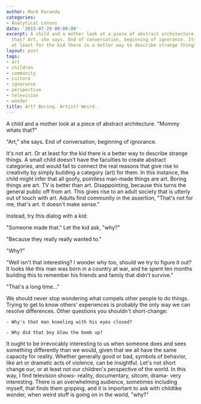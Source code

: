 ```yaml
---
author: Mark Koranda
categories:
- Analytical Lenses
date: '2013-07-29 00:00:00'
excerpt: A child and a mother look at a piece of abstract architecture. Mommy whats
  that? Art, she says. End of conversation, beginning of ignorance. Its not art. Or
  at least for the kid there is a better way to describe strange things.
layout: post
tags:
- art
- children
- community
- culture
- ignorance
- perspective
- television
- wonder
title: Art? Boring. Artist? Weird.
---
```





A child and a mother look at a piece of abstract architecture. "Mommy whats that?"

"Art," she says. End of conversation, beginning of ignorance.

It's not art. Or at least for the kid there is a better way to describe strange things. A small child doesn't have the faculties to create abstract categories, and would fail to connect the real reasons that give rise to creativity by simply building a category (art) for them. In this instance, the child might infer that all goofy, pointless man-made things are art. Boring things are art. TV is better than art. Disappointing, because this turns the general public off from art. This gives rise to an adult society that is utterly out of touch with art. Adults find community in the assertion, "That's not for me, that's art. It doesn't make sense."

Instead, try this dialog with a kid:

"Someone made that." Let the kid ask, "why?"

"Because they really really wanted to."

"Why?"

"Well isn't that interesting? I wonder why too, should we try to figure it out?  It looks like this man was born in a country at war, and he spent ten months building this to remember his friends and family that didn't survive."

"That's a long time..."

We should never stop wondering what compels other people to do things. Trying to get to know others' experiences is probably the only way we can resolve differences. Other questions you shouldn't short-change:

	- Why's that man kneeling with his eyes closed?

	- Why did that boy blow the bomb up?

It ought to be irrevocably interesting to us when someone does and sees something differently than we would, given that we all have the same capacity for reality. Whether generally good or bad, symbols of behavior, like art or dramatic acts of violence, can be insightful. Let's not short change our, or at least not our children's perspective of the world. In this way, I find television shows- reality, documentary, sitcom, drama- very interesting. There is an overwhelming audience, sometimes including myself, that finds them gripping, and it is important to ask with childlike wonder, when weird stuff is going on in the world, "why?"